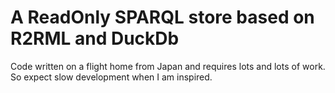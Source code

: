 # A ReadOnly SPARQL store based on R2RML and DuckDb

Code written on a flight home from Japan and requires lots and lots of work.
So expect slow development when I am inspired.
